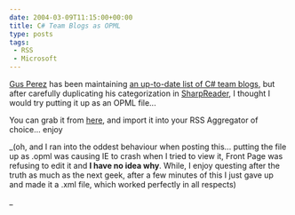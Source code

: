 ```yaml
---
date: 2004-03-09T11:15:00+00:00
title: C# Team Blogs as OPML
type: posts
tags:
 - RSS
 - Microsoft
---
```

[Gus Perez](http://blogs.msdn.com/gusperez/) has been maintaining [an up-to-date list of C# team blogs](http://blogs.msdn.com/gusperez/archive/2004/03/07/85698.aspx), but after carefully duplicating his categorization in [SharpReader](http://www.sharpreader.net), I thought I would try putting it up as an OPML file...

You can grab it from [here](http://www.duncanmackenzie.net/csharpteam.xml), and import it into your RSS Aggregator of choice... enjoy

_(oh, and I ran into the oddest behaviour when posting this... putting the file up as .opml was causing IE to crash when I tried to view it, Front Page was refusing to edit it and **I have no idea why**. While, I enjoy questing after the truth as much as the next geek, after a few minutes of this I just gave up and made it a .xml file, which worked perfectly in all respects)

_
